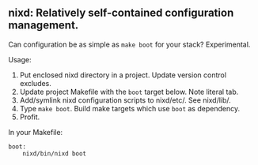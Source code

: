nixd: Relatively self-contained configuration management.
---------------------------------------------------------

Can configuration be as simple as `make boot` for your stack? Experimental.

Usage:

1. Put enclosed nixd directory in a project. Update version control excludes.
2. Update project Makefile with the `boot` target below. Note literal tab.
3. Add/symlink nixd configuration scripts to nixd/etc/. See nixd/lib/.
4. Type `make boot`. Build make targets which use `boot` as dependency.
5. Profit.

In your Makefile:

    boot:
    	nixd/bin/nixd boot
